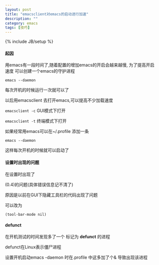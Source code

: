 ```yaml
---
layout: post
title: "emacsclient对emacs的启动进行加速"
description: ""
category: emacs
tags: [技巧]
---
```

{% include JB/setup %}
#### 起因 ####
用emacs有一段时间了,随着配置的增加emacs的开启会越来越慢, 为了提高开启速度 可以创建一个emacs的守护进程

`emacs --daemon`

每次开机的时候运行一次就可以了  

以后用emacsclient 去打开emacs,可以提高不少加载速度

`emacsclient -c`    GUI模式下打开

`emacsclient -t`    终端模式下打开

如果经常用emacs可以在~/.profile 添加一条

`emacs --daemon`

这样每次开机的时候就可以启动了

#### 设置时出现的问题 ####
在设置时出现了 

(0.4)的问题(具体错误信息记不清了)

原因是以前在GUI下隐藏工具栏的代码出现了问题

可以改为

`(tool-bar-mode nil)`

#### defunct ####

在开机测试的时间发现多了一个 标记为 **defunct** 的进程

defunct在Linux表示僵尸进程  

设置开机启动emacs -daemon 时在.profile 中这多加了个& 导致出现该进程
